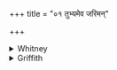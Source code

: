 +++
title = "०१ तुभ्यमेव जरिमन्"

+++

<details><summary>Whitney</summary>

### Translation
1. For just thee, O old age, let this one grow; let not the other  
deaths, that are a hundred, harm him; as a forethoughtful mother in her  
lap a son, let Mitra protect him from distress that comes from a friend  
(*mitríya*).

### Notes
  
  
  
  
  
Ppp. has in **b** *tvat* for *śataṁ ye*, and combines in **d** *mitre  
’nam.* The omission of either *imám* or *anyé* would rectify the meter  
of **b**. The comm. most foolishly takes *jariman* first from *jṛ*  
'sing,' and explains it as *he stūyamāna agne!* then adding the true  
etymology and sense. The "jagatī" is quite irregular: 12 + 13: 11 + 12 =  
48. ⌊Bloomfield cites an admirable parallel from RV. iv. 55. 5; but in  
his version he has quite overlooked the verb-accent.⌋
</details>

<details><summary>Griffith</summary>

This Child, Old Age! shall grow to meet thee only: none of the hundred other deaths shall harm him. From trouble caused by friends let Mitra guard him, as a kind mother guards the son she nurses.
</details>
